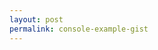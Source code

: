 ```yaml
---
layout: post
permalink: console-example-gist
---
```


<script src="{{ site.github.url }}/js/fiddle-console-0.0.1.js"></script>

<script src="https://gist.github.com/JonathanMagnan/d3a9307f2254edf18ea7eec2fceddc5e.js"></script>

<script>
dotnetfiddle.show(".gist");
</script>